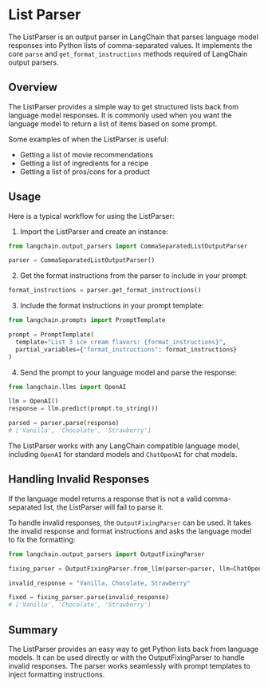 

# List Parser

The ListParser is an output parser in LangChain that parses language model responses into Python lists of comma-separated values. It implements the core `parse` and `get_format_instructions` methods required of LangChain output parsers.

## Overview

The ListParser provides a simple way to get structured lists back from language model responses. It is commonly used when you want the language model to return a list of items based on some prompt. 

Some examples of when the ListParser is useful:

- Getting a list of movie recommendations
- Getting a list of ingredients for a recipe
- Getting a list of pros/cons for a product

## Usage

Here is a typical workflow for using the ListParser:

1. Import the ListParser and create an instance:

```python
from langchain.output_parsers import CommaSeparatedListOutputParser

parser = CommaSeparatedListOutputParser()
```

2. Get the format instructions from the parser to include in your prompt:

```python
format_instructions = parser.get_format_instructions() 
```

3. Include the format instructions in your prompt template:

```python
from langchain.prompts import PromptTemplate

prompt = PromptTemplate(
  template="List 3 ice cream flavors: {format_instructions}",
  partial_variables={"format_instructions": format_instructions}
)
```

4. Send the prompt to your language model and parse the response:

```python 
from langchain.llms import OpenAI

llm = OpenAI()  
response = llm.predict(prompt.to_string())

parsed = parser.parse(response)
# ['Vanilla', 'Chocolate', 'Strawberry'] 
```

The ListParser works with any LangChain compatible language model, including `OpenAI` for standard models and `ChatOpenAI` for chat models.

## Handling Invalid Responses

If the language model returns a response that is not a valid comma-separated list, the ListParser will fail to parse it.

To handle invalid responses, the `OutputFixingParser` can be used. It takes the invalid response and format instructions and asks the language model to fix the formatting:

```python
from langchain.output_parsers import OutputFixingParser

fixing_parser = OutputFixingParser.from_llm(parser=parser, llm=ChatOpenAI())

invalid_response = "Vanilla, Chocolate, Strawberry"

fixed = fixing_parser.parse(invalid_response) 
# ['Vanilla', 'Chocolate', 'Strawberry']
```

## Summary

The ListParser provides an easy way to get Python lists back from language models. It can be used directly or with the OutputFixingParser to handle invalid responses. The parser works seamlessly with prompt templates to inject formatting instructions.

